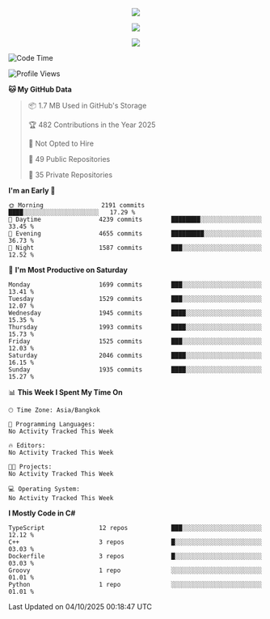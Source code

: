 <p align="center">
  <a href="say-hi.gif"> 
    <img align="center" src="say-hi.gif"/>
  </a>
</p>
<p align="center">
  <a href="https://github.com/htthinh1999">
    <img align="center" src="https://github-readme-stats-kappa-pink.vercel.app/api?username=htthinh1999&show_icons=true&count_private=true&theme=dracula"/>
  </a>
</p>
<p align="center">
  <a href="https://github.com/htthinh1999">
    <img src="https://github-readme-stats-kappa-pink.vercel.app/api/top-langs/?username=htthinh1999&layout=compact&langs_count=6&count_private=true&hide=tsql,hlsl,glsl,shaderlab&theme=dracula"/>
  </a>
</p>

<!--START_SECTION:waka-->
![Code Time](http://img.shields.io/badge/Code%20Time-0%20secs-blue)

![Profile Views](http://img.shields.io/badge/Profile%20Views-2-blue)

**🐱 My GitHub Data** 

> 📦 1.7 MB Used in GitHub's Storage 
 > 
> 🏆 482 Contributions in the Year 2025
 > 
> 🚫 Not Opted to Hire
 > 
> 📜 49 Public Repositories 
 > 
> 🔑 35 Private Repositories 
 > 
**I'm an Early 🐤** 

```text
🌞 Morning                2191 commits        ████░░░░░░░░░░░░░░░░░░░░░   17.29 % 
🌆 Daytime                4239 commits        ████████░░░░░░░░░░░░░░░░░   33.45 % 
🌃 Evening                4655 commits        █████████░░░░░░░░░░░░░░░░   36.73 % 
🌙 Night                  1587 commits        ███░░░░░░░░░░░░░░░░░░░░░░   12.52 % 
```
📅 **I'm Most Productive on Saturday** 

```text
Monday                   1699 commits        ███░░░░░░░░░░░░░░░░░░░░░░   13.41 % 
Tuesday                  1529 commits        ███░░░░░░░░░░░░░░░░░░░░░░   12.07 % 
Wednesday                1945 commits        ████░░░░░░░░░░░░░░░░░░░░░   15.35 % 
Thursday                 1993 commits        ████░░░░░░░░░░░░░░░░░░░░░   15.73 % 
Friday                   1525 commits        ███░░░░░░░░░░░░░░░░░░░░░░   12.03 % 
Saturday                 2046 commits        ████░░░░░░░░░░░░░░░░░░░░░   16.15 % 
Sunday                   1935 commits        ████░░░░░░░░░░░░░░░░░░░░░   15.27 % 
```


📊 **This Week I Spent My Time On** 

```text
🕑︎ Time Zone: Asia/Bangkok

💬 Programming Languages: 
No Activity Tracked This Week

🔥 Editors: 
No Activity Tracked This Week

🐱‍💻 Projects: 
No Activity Tracked This Week

💻 Operating System: 
No Activity Tracked This Week
```

**I Mostly Code in C#** 

```text
TypeScript               12 repos            ███░░░░░░░░░░░░░░░░░░░░░░   12.12 % 
C++                      3 repos             █░░░░░░░░░░░░░░░░░░░░░░░░   03.03 % 
Dockerfile               3 repos             █░░░░░░░░░░░░░░░░░░░░░░░░   03.03 % 
Groovy                   1 repo              ░░░░░░░░░░░░░░░░░░░░░░░░░   01.01 % 
Python                   1 repo              ░░░░░░░░░░░░░░░░░░░░░░░░░   01.01 % 
```




 Last Updated on 04/10/2025 00:18:47 UTC
<!--END_SECTION:waka-->
